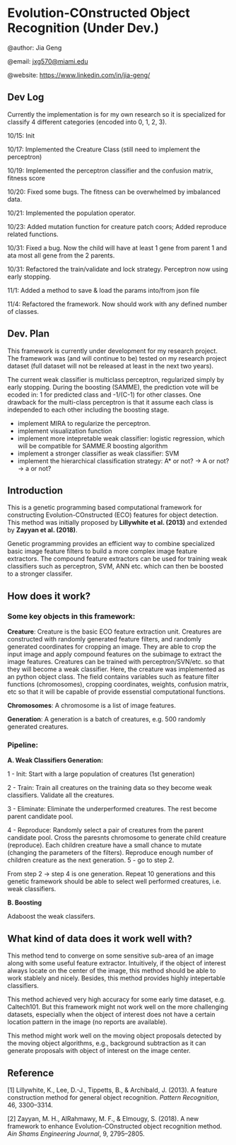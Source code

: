# Evolution-COnstructed Object Recognition (Under Dev.)

@author: Jia Geng

@email: jxg570@miami.edu  

@website: https://www.linkedin.com/in/jia-geng/

## Dev Log 

Currently the implementation is for my own research so it is specialized for classify 4 different categories (encoded into 0, 1, 2, 3). 

10/15:  Init

10/17:  Implemented the Creature Class (still need to implement the perceptron)

10/19:  Implemented the perceptron classifier and the confusion matrix, fitness score

10/20:  Fixed some bugs. The fitness can be overwhelmed by imbalanced data. 

10/21:  Implemented the population operator.

10/23:  Added mutation function for creature patch coors; Added reproduce related functions.

10/31:  Fixed a bug. Now the child will have at least 1 gene from parent 1 and ata most all gene from the 2 parents.

10/31:  Refactored the train/validate and lock strategy. Perceptron now using early stopping.

11/1:   Added a method to save & load the params into/from json file

11/4:   Refactored the framework. Now should work with any defined number of classes.

## Dev. Plan

This framework is currently under development for my research project. The framework was (and will continue to be) tested on my research project dataset (full dataset will not be released at least in the next two years).

The current weak classifier is multiclass perceptron, regularized simply by early stopping. During the boosting (SAMME), the prediction vote will be ecoded in: 1 for predicted class and -1/(C-1) for other classes. One drawback for the multi-class perceptron is that it assume each class is independed to each other including the boosting stage.
 
- implement MIRA to regularize the perceptron.
- implement visualization function 
- implement more intepretable weak classifier: logistic regression, which will be compatible for SAMME.R boosting algorithm
- implement a stronger classifier as weak classifier: SVM
- implement the hierarchical classification strategy: A* or not? -> A or not? -> a or not?


## Introduction

This is a genetic programming based computational framework for constructing Evolution-COnstructed (ECO) features for object detection. This method was initially proposed by __Lillywhite et al. (2013)__ and extended by __Zayyan et al. (2018)__. 

Genetic programming provides an efficient way to combine specialized basic image feature filters to build a more complex image feature extractors. The compound feature extractors can be used for training weak classifiers such as perceptron, SVM, ANN etc. which can then be boosted to a stronger classifer. 

## How does it work?

### Some key objects in this framework:

__Creature__: Creature is the basic ECO feature extraction unit. Creatures are constructed with randomly generated feature filters, and randomly generated coordinates for cropping an image. They are able to crop the input image and apply compound features on the subimage to extract the image features. Creatures can be trained with perceptron/SVN/etc. so that they will become a weak classifier. Here, the creature was implemented as an python object class. The field contains variables such as feature filter functions (chromosomes), cropping coordinates, weights, confusion matrix, etc so that it will be capable of provide essenstial computational functions.

__Chromosomes__: A chromosome is a list of image features.

__Generation__: A generation is a batch of creatures, e.g. 500 randomly generated creatures. 

### Pipeline:

__A. Weak Classifiers Generation:__

1 - Init: Start with a large population of creatures (1st generation)

2 - Train: Train all creatures on the training data so they become weak classifiers. Validate all the creatures.

3 - Eliminate: Eliminate the underperformed creatures. The rest become parent candidate pool.

4 - Reproduce: Randomly select a pair of creatures from the parent candidate pool. Cross the paresnts chromosome to generate child creature (reproduce). Each children creature have a small chance to mutate (changing the parameters of the filters). Reproduce enough number of children creature as the next generation.
5 - go to step 2.

From step 2 -> step 4 is one generation. Repeat 10 generations and this genetic framework should be able to select well performed creatures, i.e. weak classifiers.

__B. Boosting__

Adaboost the weak classifers. 

## What kind of data does it work well with?

This method tend to converge on some sensitive sub-area of an image along with some useful feature extractor. Intuitively, if the object of interest always locate on the center of the image, this method should be able to work stablely and nicely. 
Besides, this method provides highly intepertable classifiers. 

This method achieved very high accuracy for some early time dataset, e.g. Caltech101. But this framework might not work well on the more challenging datasets, especially when the object of interest does not have a certain location pattern in the image (no reports are available). 

This method might work well on the moving object proposals detected by the moving object algorithms, e.g., background subtraction as it can generate proposals with object of interest on the image center. 


## Reference

[1] Lillywhite, K., Lee, D.-J., Tippetts, B., & Archibald, J. (2013). A feature construction method for general object recognition. _Pattern Recognition_, 46, 3300–3314.

[2] Zayyan, M. H., AlRahmawy, M. F., & Elmougy, S. (2018). A new framework to enhance Evolution-COnstructed object recognition method. _Ain Shams Engineering Journal_, 9, 2795–2805.
